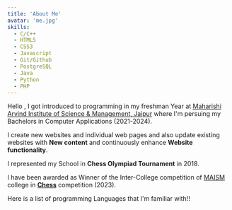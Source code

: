 ```yaml
---
title: 'About Me'
avatar: 'me.jpg'
skills:
  - C/C++
  - HTML5
  - CSS3
  - Javascript
  - Git/Github
  - PostgreSQL
  - Java
  - Python
  - PHP
---
```


Hello , I got introduced to programming in my freshman Year at [Maharishi Arvind Institute of Science & Management,  Jaipur](https://www.maism.org/) where I'm persuing my Bachelors in Computer Applications (2021-2024).
 
I create new websites and individual web pages and also update existing websites with **New content** and continuously enhance **Website functionality**.

I represented my School in **Chess Olympiad Tournament** in 2018.


I have been awarded as Winner of the Inter-College competition of [MAISM](https://www.maism.org/) college in [**Chess**](https://www.chess.com/member/yashjri) competition (2023).

Here is a list of programming Languages that I'm familiar with!!
